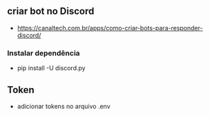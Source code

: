 
## criar bot no Discord
* https://canaltech.com.br/apps/como-criar-bots-para-responder-discord/

### Instalar dependência
* pip install -U discord.py

## Token
* adicionar tokens no arquivo .env